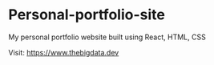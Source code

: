 # Personal-portfolio-site
My personal portfolio website built using React, HTML, CSS

Visit: https://www.thebigdata.dev 
